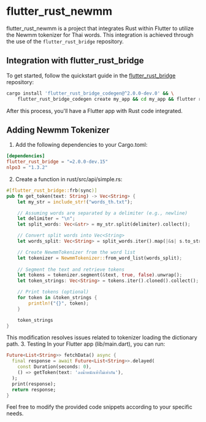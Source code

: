 # flutter_rust_newmm

flutter_rust_newmm is a project that integrates Rust within Flutter to utilize the Newmm tokenizer for Thai words. This integration is achieved through the use of the `flutter_rust_bridge` repository.

## Integration with flutter_rust_bridge

To get started, follow the quickstart guide in the [flutter_rust_bridge](https://github.com/fzyzcjy/flutter_rust_bridge) repository:

```bash
cargo install 'flutter_rust_bridge_codegen@^2.0.0-dev.0' && \
    flutter_rust_bridge_codegen create my_app && cd my_app && flutter run
```

After this process, you'll have a Flutter app with Rust code integrated.

## Adding Newmm Tokenizer
1. Add the following dependencies to your Cargo.toml:
```toml
[dependencies]
flutter_rust_bridge = "=2.0.0-dev.15"
nlpo3 = "1.3.2"
```
2. Create a function in rust/src/api/simple.rs:
```rust
#[flutter_rust_bridge::frb(sync)]
pub fn get_token(text: String) -> Vec<String> {
    let my_str = include_str!("words_th.txt");

    // Assuming words are separated by a delimiter (e.g., newline)
    let delimiter = "\n";
    let split_words: Vec<&str> = my_str.split(delimiter).collect();

    // Convert split words into Vec<String>
    let words_split: Vec<String> = split_words.iter().map(|&s| s.to_string()).collect();

    // Create NewmmTokenizer from the word list
    let tokenizer = NewmmTokenizer::from_word_list(words_split);
    
    // Segment the text and retrieve tokens
    let tokens = tokenizer.segment(&text, true, false).unwrap();
    let token_strings: Vec<String> = tokens.iter().cloned().collect();

    // Print tokens (optional)
    for token in &token_strings {
        println!("{}", token);
    }

    token_strings
}

```
This modification resolves issues related to tokenizer loading the dictionary path.
3. Testing
In your Flutter app (lib/main.dart), you can run:
```dart
Future<List<String>> fetchData() async {
  final response = await Future<List<String>>.delayed(
    const Duration(seconds: 0),
    () => getToken(text: 'ลงน้ำหนักเท้าไม่เท่ากัน'),
  );
  print(response);
  return response;
}

```
Feel free to modify the provided code snippets according to your specific needs.
